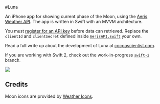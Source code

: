 #Luna

An iPhone app for showing current phase of the Moon, using the [Aeris Weather API](http://www.aerisweather.com/develop/). The app is written in Swift with an MVVM architecture.

You must [register for an API key](http://www.aerisweather.com/signup/) before data can retrieved. Replace the `clientId` and `clientSecret` defined inside [`AerisAPI.swift`](https://github.com/cocoascientist/Luna/blob/master/Luna/AerisAPI.swift#L18-L24) your own.

Read a full write up about the development of Luna at [cocoascientist.com](http://www.cocoascientist.com/luna-displaying-the-moon-phase.html).

If you are working with Swift 2, check out the work-in-progress [`swift-2`](https://github.com/cocoascientist/Luna/tree/swift-2) branch.

![](http://i.imgur.com/uYmnqaT.jpg)

## Credits

Moon icons are provided by [Weather Icons](https://github.com/erikflowers/weather-icons).
